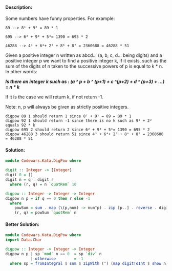 #### Description:

Some numbers have funny properties. For example:

```
89 --> 8¹ + 9² = 89 * 1

695 --> 6² + 9³ + 5⁴= 1390 = 695 * 2

46288 --> 4³ + 6⁴+ 2⁵ + 8⁶ + 8⁷ = 2360688 = 46288 * 51
```

Given a positive integer n written as abcd... (a, b, c, d... being digits) and a positive integer p we want to find a positive integer k, if it exists, such as the sum of the digits of n taken to the successive powers of p is equal to k * n. In other words:

***Is there an integer k such as : (a ^ p + b ^ (p+1) + c ^(p+2) + d ^ (p+3) + ...) = n * k***

If it is the case we will return k, if not return -1.

Note: n, p will always be given as strictly positive integers.

```
digpow 89 1 should return 1 since 8¹ + 9² = 89 = 89 * 1
digpow 92 1 should return -1 since there is no k such as 9¹ + 2² equals 92 * k
digpow 695 2 should return 2 since 6² + 9³ + 5⁴= 1390 = 695 * 2
digpow 46288 3 should return 51 since 4³ + 6⁴+ 2⁵ + 8⁶ + 8⁷ = 2360688 = 46288 * 51
```

#### Solution:  

```Haskell
module Codewars.Kata.DigPow where

digit :: Integer -> [Integer]
digit 0 = []
digit n = q : digit r
  where (r, q) = n `quotRem` 10

digpow :: Integer -> Integer -> Integer
digpow n p = if q == 0 then r else -1
  where
    powSum = sum . map (\(p,num) -> num^p) . zip [p..] . reverse . digit $ n
    (r, q) = powSum `quotRem` n
```

#### Better Solution:  

```Haskell
module Codewars.Kata.DigPow where
import Data.Char

digpow :: Integer -> Integer -> Integer
digpow n p | sp `mod` n == 0  = sp `div` n
           | otherwise        = -1
  where sp = fromIntegral $ sum $ zipWith (^) (map digitToInt $ show n) [p..]
```
